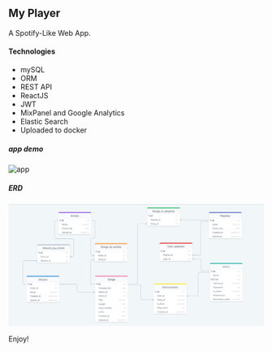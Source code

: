## My Player
A Spotify-Like Web App.

#### Technologies
* mySQL
* ORM
* REST API
* ReactJS
* JWT
* MixPanel and Google Analytics
* Elastic Search
* Uploaded to docker

##### app demo
![app](./readme-files/myPlayer.gif)


##### ERD
![ERD](./readme-files/ERD.png)



Enjoy!
